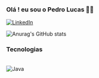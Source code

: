 ### Olá ! eu sou o Pedro Lucas 🙋‍♂️

[![LinkedIn](https://img.shields.io/badge/LinkedIn-0077B5?style=for-the-badge&logo=linkedin&logoColor=white)](https://www.linkedin.com/in/pedro-lucas-silva-969599219)

![Anurag's GitHub stats](https://github-readme-stats.vercel.app/api?username=pltosh&show_icons=true&theme=dracula)

### Tecnologias
<div> <style="disolay: inline_block"><br/>
    <img align= "center" alt="Java" src="https://img.shields.io/badge/Java-ED8B00?style=for-the-badge&logo=openjdk&logoColor=white">
<div>
